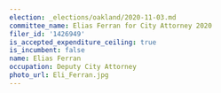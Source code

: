 ```yaml
---
election: _elections/oakland/2020-11-03.md
committee_name: Elias Ferran for City Attorney 2020
filer_id: '1426949'
is_accepted_expenditure_ceiling: true
is_incumbent: false
name: Elias Ferran
occupation: Deputy City Attorney
photo_url: Eli_Ferran.jpg
---
```

